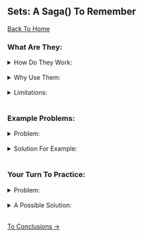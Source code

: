 ## Sets: A Saga() To Remember

[Back To Home](0-welcome.md)

### What Are They:

<details>
<summary>How Do They Work:</summary>
<br>

> A Set is a simple collection of data objects or nodes. Though referring to them as nodes is less likely as there isn't really a pointer from one node to another like some of the other structures. A set is simply an ordered list of items. So if we store "7" first and then "5" next, the set will be ("7", "5") where 7 is stored at set[0] or position 0 and 5 is at set[1] or position 1 in the set.

> This structure was saved for last as it is the most straightforward. The Big(O) notation of the set is the same as the array with a O(n) for the search, insertion, and deletion, and a O(1) for the access as once the position of an element is found it can simply be used.

![Set](Images/Set.jpg)
</details>
<br>

<details>
<summary>Why Use Them:</summary>
<br>

> A set is one of the easiest implementations as the amount of code to get it functioning is rather simple compared to some more robust data structures such as the tree. When a set is implimented it can be used to sort values within the array. The easiest way of show thing being a set of (3, 5, 7) with the add cycling and inserting the value between the 3 and 5. The rest of the add must then shift the values so it will become (3, 4, 5, 7).

> This allows us to sort the data in an orderly fashion and then we can also account for number already accounted for within the set. If another 5 is added then we can either add it into the set so it is (3, 4, 5, 5, 7); or we don't want repeated values and leave it at (3, 4, 5, 7).

> Sets can be used for sorting, combining two sets of data, or even finding values common to two different data sets. An example of this is to find common movies on multiple "top ten movies" sets; this being a union. The intersection could be used for only returning unique values from both sets, to analyze what movies might be unique and if they are actually good or is it a result of someone's personality.
</details>
<br>


<details>
<summary>Limitations:</summary>
<br>

> The Limitations of a set shine through when we do not necessarily care for sorting, or the the values we seek to add aren't already sorted with a hefty amount of values. This can be seen when we begin with a 5 then 100 then 50 and so forth for every number in between. We will have to continue shifting every value after it is inserted. This process can be cut down but doing a type of insert, delete, and find that takes a halfway point and cycle through up or down similar to the BST from the first data structure.
</details>
<br>

### Example Problems:

<details>
<summary>Problem:</summary>
<br>

> For this example a sort is shown. Attempt a walkthrough on paper step by step to understand how it is accomplished. Then try to determine what Big(O) notation this might be. The quick sort is made for a rapid sort of the data. There are different types of sorts but this tends to be the simplest and most used. Thankfully Python contains a sorted() function already for a more general sort.

![Sort](Images/sort.png)

> If it helps draw a diagram or step by step picture that follows what needs to be accomplished to move the "100" value over to the rightmost position.

</details>
<br>


<details>
<summary>Solution For Example:</summary>
<br>

> The solution for this is up to your own interpretation as long as the main idea consists of starting at the beginning value and working through for each x in the set. Then cross checking those with the left and right values to decide whether it needs to move left or right in the set. There are many different types of sorts, some involving starting at the middle value and moving it left or right and going a direction from there. Another implimentation recursively cycles until the values need not be moved anymore. Due to these varying practices many sorts have different Big(O) notations but the most common for a quicksort can be considered a O(n) as we sort through each element related to the number of elements within the set.

</details>
<br>

### Your Turn To Practice:

<details>
<summary>Problem:</summary>
<br>

[Code For Practice Problems](Python%20Files/Set-Prob.py)

```python
def intersection(set1, set2):
  differentValues = set()

  # Add Code to only add values that are not in both sets to the differentValues
  #   Hint: One need only cycle a value and check if it is in the other set

  return(differentValues)

def union(set1, set2):
  unionOfSets = set()

  # Add code to add both the values from set1 and set2 to the unionOfSets

  return(unionOfSets)

#############################################################################
# Problems to solve
#############################################################################

s1 = {1,3,5}
s2 = {1,2,3,4,5}
print(intersection(s1,s2))  # Should show {1, 3, 5}
print(union(s1,s2)) # Should show {1, 2, 3, 4, 5}

s1 = {1,2,3,100}
s2 = {6,7,8,100}
print(intersection(s1,s2))  # Should show {100}
print(union(s1,s2)) # Should show {1, 2, 3, 100, 6, 7, 8}
```

</details>
<br>


<details>
<summary>A Possible Solution:</summary>
<br>

[Code For Practice Solution](Python%20Files/Set-Sol.py)

```python
def intersection(set1, set2):
  differentValues = set()
  
  # Solution
  for number in set1:
    if number in set2:
      differentValues.add(number)

  return(differentValues)

def union(set1, set2):
  unionOfSets = set()
  
  # Solution
  for valueFrom1 in set1:
    unionOfSets.add(valueFrom1)
  for valueFrom2 in set2:
    unionOfSets.add(valueFrom2)
  
  return(unionOfSets)

#############################################################################
# Problems to solve
#############################################################################

s1 = {1,3,5}
s2 = {1,2,3,4,5}
print(intersection(s1,s2))  # Should show {1, 3, 5}
print(union(s1,s2)) # Should show {1, 2, 3, 4, 5}

s1 = {1,2,3,100}
s2 = {6,7,8,100}
print(intersection(s1,s2))  # Should show {100}
print(union(s1,s2)) # Should show {1, 2, 3, 100, 6, 7, 8}
```

</details>
<br>


[To Conclusions ->](4-conclusion.md)